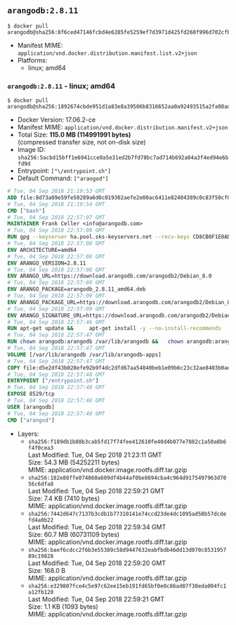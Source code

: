 ## `arangodb:2.8.11`

```console
$ docker pull arangodb@sha256:8f6ced47146fcbd4e6285fe5259ef7d3971d425fd268f996d702cfb3b11b2a9b
```

-	Manifest MIME: `application/vnd.docker.distribution.manifest.list.v2+json`
-	Platforms:
	-	linux; amd64

### `arangodb:2.8.11` - linux; amd64

```console
$ docker pull arangodb@sha256:1892674cbde951d1a83e8a39506b8316652aa0a92493515a2fa08ad37afc1925
```

-	Docker Version: 17.06.2-ce
-	Manifest MIME: `application/vnd.docker.distribution.manifest.v2+json`
-	Total Size: **115.0 MB (114991991 bytes)**  
	(compressed transfer size, not on-disk size)
-	Image ID: `sha256:5acbd15bff1e6941cce0a5e31ed2b7fd78bc7ad714b692a04a3f4ed94e6bfd9d`
-	Entrypoint: `["\/entrypoint.sh"]`
-	Default Command: `["arangod"]`

```dockerfile
# Tue, 04 Sep 2018 21:19:53 GMT
ADD file:8d73a09e59fe50289a6d0c019302aefe2e00ac6411e82404389c0c83f50cf08a in / 
# Tue, 04 Sep 2018 21:19:54 GMT
CMD ["bash"]
# Tue, 04 Sep 2018 22:57:07 GMT
MAINTAINER Frank Celler <info@arangodb.com>
# Tue, 04 Sep 2018 22:57:08 GMT
RUN gpg --keyserver ha.pool.sks-keyservers.net --recv-keys CD8CB0F1E0AD5B52E93F41E7EA93F5E56E751E9B
# Tue, 04 Sep 2018 22:57:08 GMT
ENV ARCHITECTURE=amd64
# Tue, 04 Sep 2018 22:57:08 GMT
ENV ARANGO_VERSION=2.8.11
# Tue, 04 Sep 2018 22:57:08 GMT
ENV ARANGO_URL=https://download.arangodb.com/arangodb2/Debian_8.0
# Tue, 04 Sep 2018 22:57:09 GMT
ENV ARANGO_PACKAGE=arangodb_2.8.11_amd64.deb
# Tue, 04 Sep 2018 22:57:09 GMT
ENV ARANGO_PACKAGE_URL=https://download.arangodb.com/arangodb2/Debian_8.0/amd64/arangodb_2.8.11_amd64.deb
# Tue, 04 Sep 2018 22:57:09 GMT
ENV ARANGO_SIGNATURE_URL=https://download.arangodb.com/arangodb2/Debian_8.0/amd64/arangodb_2.8.11_amd64.deb.asc
# Tue, 04 Sep 2018 22:57:46 GMT
RUN apt-get update &&     apt-get install -y --no-install-recommends         libgoogle-perftools4         ca-certificates         pwgen         wget     &&     rm -rf /var/lib/apt/lists/* &&     wget ${ARANGO_SIGNATURE_URL} &&           wget ${ARANGO_PACKAGE_URL} &&             gpg --verify ${ARANGO_PACKAGE}.asc &&     dpkg -i ${ARANGO_PACKAGE} &&     sed -ri         -e 's!127\.0\.0\.1!0.0.0.0!g'         -e 's!^(file\s*=).*!\1 -!'         -e 's!^#\s*uid\s*=.*!uid = arangodb!'         -e 's!^#\s*gid\s*=.*!gid = arangodb!'         /etc/arangodb/arangod.conf     &&     apt-get purge -y --auto-remove ca-certificates wget &&     rm -f ${ARANGO_PACKAGE}*
# Tue, 04 Sep 2018 22:57:47 GMT
RUN chown arangodb:arangodb /var/lib/arangodb &&   chown arangodb:arangodb /var/lib/arangodb-apps
# Tue, 04 Sep 2018 22:57:47 GMT
VOLUME [/var/lib/arangodb /var/lib/arangodb-apps]
# Tue, 04 Sep 2018 22:57:47 GMT
COPY file:d5e2df43b028efe92b9f4dc2dfd67aa54840beb1e09b6c23c32ae8403b0ae7e4 in /entrypoint.sh 
# Tue, 04 Sep 2018 22:57:48 GMT
ENTRYPOINT ["/entrypoint.sh"]
# Tue, 04 Sep 2018 22:57:48 GMT
EXPOSE 8529/tcp
# Tue, 04 Sep 2018 22:57:48 GMT
USER [arangodb]
# Tue, 04 Sep 2018 22:57:48 GMT
CMD ["arangod"]
```

-	Layers:
	-	`sha256:f189db1b88b3cab5fd17f74fee412610fe40d4b077e7882c1a50a8b6f4f0cea3`  
		Last Modified: Tue, 04 Sep 2018 21:23:11 GMT  
		Size: 54.3 MB (54252211 bytes)  
		MIME: application/vnd.docker.image.rootfs.diff.tar.gzip
	-	`sha256:182e88ffe874860a609df4b44af0be8694cba4c964d9175497963d7056c6dfa8`  
		Last Modified: Tue, 04 Sep 2018 22:59:21 GMT  
		Size: 7.4 KB (7410 bytes)  
		MIME: application/vnd.docker.image.rootfs.diff.tar.gzip
	-	`sha256:7442d647c7137b3cdb1b77310141e74ccd23de4dc1095ad58b57dcdefd4a0b22`  
		Last Modified: Tue, 04 Sep 2018 22:59:34 GMT  
		Size: 60.7 MB (60731109 bytes)  
		MIME: application/vnd.docker.image.rootfs.diff.tar.gzip
	-	`sha256:baef6cdcc2f6b3e55389c58d9447632eabfbdb46dd13d070c853195789c19828`  
		Last Modified: Tue, 04 Sep 2018 22:59:20 GMT  
		Size: 168.0 B  
		MIME: application/vnd.docker.image.rootfs.diff.tar.gzip
	-	`sha256:e329807fce4c5e97c62ee15eb191fd65bf0e0c86ad07f30eda004fc1a12fb120`  
		Last Modified: Tue, 04 Sep 2018 22:59:21 GMT  
		Size: 1.1 KB (1093 bytes)  
		MIME: application/vnd.docker.image.rootfs.diff.tar.gzip
